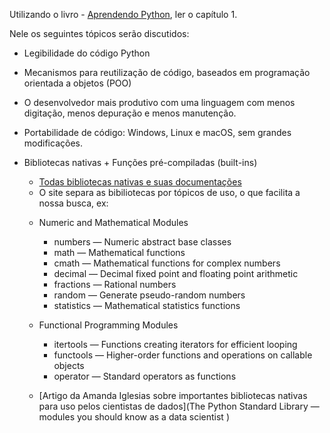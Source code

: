 Utilizando o livro - [Aprendendo Python](https://github.com/emersonrafaels/python_data_science_roadmap/blob/main/material/Aprendendo%20Python%20(MARK%20LUTZ%2C%20DAVID%20ASCHER).pdf), ler o capítulo 1.

Nele os seguintes tópicos serão discutidos:

- Legibilidade do código Python
- Mecanismos para reutilização de código, baseados em programação orientada a objetos (POO)
- O desenvolvedor mais produtivo com uma linguagem com menos digitação, menos depuração e menos manutenção.
- Portabilidade de código: Windows, Linux e macOS, sem grandes modificações.
- Bibliotecas nativas + Funções pré-compiladas (built-ins)
  - [Todas bibliotecas nativas e suas documentações](https://docs.python.org/3/library/)

  * O site separa as bibiliotecas por tópicos de uso, o que facilita a nossa busca, ex:

  - Numeric and Mathematical Modules
    - numbers — Numeric abstract base classes
    - math — Mathematical functions
    - cmath — Mathematical functions for complex numbers
    - decimal — Decimal fixed point and floating point arithmetic
    - fractions — Rational numbers
    - random — Generate pseudo-random numbers
    - statistics — Mathematical statistics functions
  - Functional Programming Modules
    - itertools — Functions creating iterators for efficient looping
    - functools — Higher-order functions and operations on callable objects
    - operator — Standard operators as functions

  - [Artigo da Amanda Iglesias sobre importantes bibliotecas nativas para uso pelos cientistas de dados](The Python Standard Library — modules you should know as a data scientist
)
